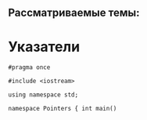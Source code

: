 ## Рассматриваемые темы: 
# Указатели

`#pragma once`

`#include <iostream>`

`using namespace std;`

`namespace Pointers
{
   int main()`
